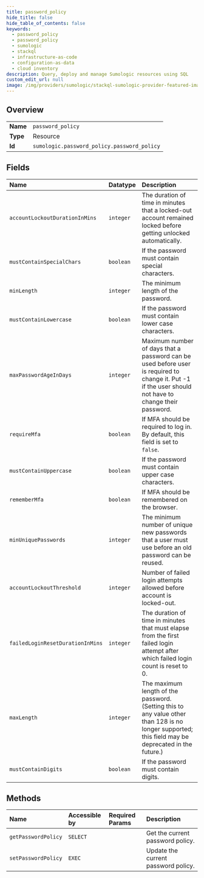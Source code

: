 ```yaml
---
title: password_policy
hide_title: false
hide_table_of_contents: false
keywords:
  - password_policy
  - password_policy
  - sumologic    
  - stackql
  - infrastructure-as-code
  - configuration-as-data
  - cloud inventory
description: Query, deploy and manage Sumologic resources using SQL
custom_edit_url: null
image: /img/providers/sumologic/stackql-sumologic-provider-featured-image.png
---
```

  
    

## Overview
<table><tbody>
<tr><td><b>Name</b></td><td><code>password_policy</code></td></tr>
<tr><td><b>Type</b></td><td>Resource</td></tr>
<tr><td><b>Id</b></td><td><code>sumologic.password_policy.password_policy</code></td></tr>
</tbody></table>

## Fields
| Name | Datatype | Description |
|:-----|:---------|:------------|
| `accountLockoutDurationInMins` | `integer` | The duration of time in minutes that a locked-out account remained locked before getting unlocked automatically. |
| `mustContainSpecialChars` | `boolean` | If the password must contain special characters. |
| `minLength` | `integer` | The minimum length of the password. |
| `mustContainLowercase` | `boolean` | If the password must contain lower case characters. |
| `maxPasswordAgeInDays` | `integer` | Maximum number of days that a password can be used before user is required to change it. Put -1 if the user should not have to change their password. |
| `requireMfa` | `boolean` | If MFA should be required to log in. By default, this field is set to `false`. |
| `mustContainUppercase` | `boolean` | If the password must contain upper case characters. |
| `rememberMfa` | `boolean` | If MFA should be remembered on the browser. |
| `minUniquePasswords` | `integer` | The minimum number of unique new passwords that a user must use before an old password can be reused. |
| `accountLockoutThreshold` | `integer` | Number of failed login attempts allowed before account is locked-out. |
| `failedLoginResetDurationInMins` | `integer` | The duration of time in minutes that must elapse from the first failed login attempt after which failed login count is reset to 0. |
| `maxLength` | `integer` | The maximum length of the password. (Setting this to any value other than 128 is no longer supported; this field may be deprecated in the future.) |
| `mustContainDigits` | `boolean` | If the password must contain digits. |
## Methods
| Name | Accessible by | Required Params | Description |
|:-----|:--------------|:----------------|:------------|
| `getPasswordPolicy` | `SELECT` |  | Get the current password policy. |
| `setPasswordPolicy` | `EXEC` |  | Update the current password policy. |
